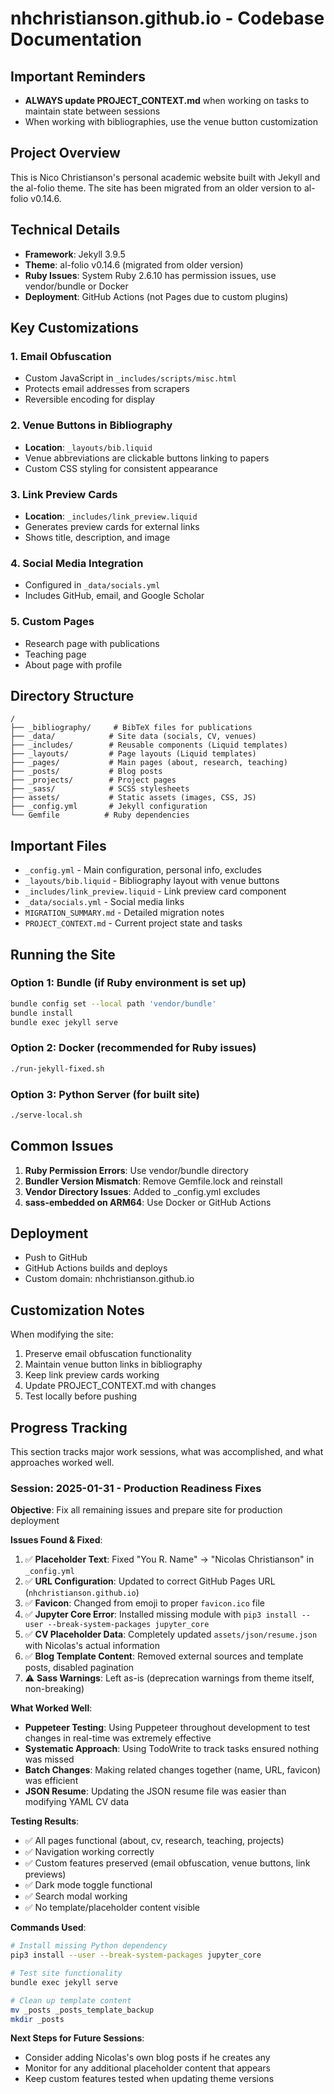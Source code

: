 # nhchristianson.github.io - Codebase Documentation

## Important Reminders

- **ALWAYS update PROJECT_CONTEXT.md** when working on tasks to maintain state between sessions
- When working with bibliographies, use the venue button customization

## Project Overview

This is Nico Christianson's personal academic website built with Jekyll and the al-folio theme. The site has been migrated from an older version to al-folio v0.14.6.

## Technical Details

- **Framework**: Jekyll 3.9.5
- **Theme**: al-folio v0.14.6 (migrated from older version)
- **Ruby Issues**: System Ruby 2.6.10 has permission issues, use vendor/bundle or Docker
- **Deployment**: GitHub Actions (not Pages due to custom plugins)

## Key Customizations

### 1. Email Obfuscation
- Custom JavaScript in `_includes/scripts/misc.html`
- Protects email addresses from scrapers
- Reversible encoding for display

### 2. Venue Buttons in Bibliography
- **Location**: `_layouts/bib.liquid`
- Venue abbreviations are clickable buttons linking to papers
- Custom CSS styling for consistent appearance

### 3. Link Preview Cards
- **Location**: `_includes/link_preview.liquid`
- Generates preview cards for external links
- Shows title, description, and image

### 4. Social Media Integration
- Configured in `_data/socials.yml`
- Includes GitHub, email, and Google Scholar

### 5. Custom Pages
- Research page with publications
- Teaching page
- About page with profile

## Directory Structure

```
/
├── _bibliography/     # BibTeX files for publications
├── _data/            # Site data (socials, CV, venues)
├── _includes/        # Reusable components (Liquid templates)
├── _layouts/         # Page layouts (Liquid templates)
├── _pages/           # Main pages (about, research, teaching)
├── _posts/           # Blog posts
├── _projects/        # Project pages
├── _sass/            # SCSS stylesheets
├── assets/           # Static assets (images, CSS, JS)
├── _config.yml       # Jekyll configuration
└── Gemfile          # Ruby dependencies
```

## Important Files

- `_config.yml` - Main configuration, personal info, excludes
- `_layouts/bib.liquid` - Bibliography layout with venue buttons
- `_includes/link_preview.liquid` - Link preview card component
- `_data/socials.yml` - Social media links
- `MIGRATION_SUMMARY.md` - Detailed migration notes
- `PROJECT_CONTEXT.md` - Current project state and tasks

## Running the Site

### Option 1: Bundle (if Ruby environment is set up)
```bash
bundle config set --local path 'vendor/bundle'
bundle install
bundle exec jekyll serve
```

### Option 2: Docker (recommended for Ruby issues)
```bash
./run-jekyll-fixed.sh
```

### Option 3: Python Server (for built site)
```bash
./serve-local.sh
```

## Common Issues

1. **Ruby Permission Errors**: Use vendor/bundle directory
2. **Bundler Version Mismatch**: Remove Gemfile.lock and reinstall
3. **Vendor Directory Issues**: Added to _config.yml excludes
4. **sass-embedded on ARM64**: Use Docker or GitHub Actions

## Deployment

- Push to GitHub
- GitHub Actions builds and deploys
- Custom domain: nhchristianson.github.io

## Customization Notes

When modifying the site:
1. Preserve email obfuscation functionality
2. Maintain venue button links in bibliography
3. Keep link preview cards working
4. Update PROJECT_CONTEXT.md with changes
5. Test locally before pushing

## Progress Tracking

This section tracks major work sessions, what was accomplished, and what approaches worked well.

### Session: 2025-01-31 - Production Readiness Fixes

**Objective**: Fix all remaining issues and prepare site for production deployment

**Issues Found & Fixed**:
1. ✅ **Placeholder Text**: Fixed "You R. Name" → "Nicolas Christianson" in `_config.yml`
2. ✅ **URL Configuration**: Updated to correct GitHub Pages URL (`nhchristianson.github.io`)
3. ✅ **Favicon**: Changed from emoji to proper `favicon.ico` file
4. ✅ **Jupyter Core Error**: Installed missing module with `pip3 install --user --break-system-packages jupyter_core`
5. ✅ **CV Placeholder Data**: Completely updated `assets/json/resume.json` with Nicolas's actual information
6. ✅ **Blog Template Content**: Removed external sources and template posts, disabled pagination
7. ⚠️ **Sass Warnings**: Left as-is (deprecation warnings from theme itself, non-breaking)

**What Worked Well**:
- **Puppeteer Testing**: Using Puppeteer throughout development to test changes in real-time was extremely effective
- **Systematic Approach**: Using TodoWrite to track tasks ensured nothing was missed
- **Batch Changes**: Making related changes together (name, URL, favicon) was efficient
- **JSON Resume**: Updating the JSON resume file was easier than modifying YAML CV data

**Testing Results**:
- ✅ All pages functional (about, cv, research, teaching, projects)
- ✅ Navigation working correctly
- ✅ Custom features preserved (email obfuscation, venue buttons, link previews)
- ✅ Dark mode toggle functional
- ✅ Search modal working
- ✅ No template/placeholder content visible

**Commands Used**:
```bash
# Install missing Python dependency
pip3 install --user --break-system-packages jupyter_core

# Test site functionality
bundle exec jekyll serve

# Clean up template content
mv _posts _posts_template_backup
mkdir _posts
```

**Next Steps for Future Sessions**:
- Consider adding Nicolas's own blog posts if he creates any
- Monitor for any additional placeholder content that appears
- Keep custom features tested when updating theme versions